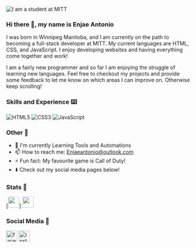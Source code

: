 ![I am a student at MITT](https://pbs.twimg.com/media/CIUcHvdUEAASbr3.png)

### Hi there 👋, my name is Enjae Antonio

I was born in Winnipeg Manitoba, and I am currently on the path to becoming a full-stack developer at MITT. My current languages are HTML, CSS, and JavaScript. I enjoy developing websites and having everything come together and work! 

I am a fairly new programmer and so far I am enjoying the struggle of learning new languages. Feel free to checkout my projects and provide some feedback to let me know on which areas I can improve on. Otherwise keep scrolling!

### Skills and Experience ⌨️

![HTML5](https://img.shields.io/badge/html5-%23E34F26.svg?style=for-the-badge&logo=html5&logoColor=white)
![CSS3](https://img.shields.io/badge/css3-%231572B6.svg?style=for-the-badge&logo=css3&logoColor=white)
![JavaScript](https://img.shields.io/badge/javascript-%23323330.svg?style=for-the-badge&logo=javascript&logoColor=%23F7DF1E)

### Other 🍎

- 🌱 I'm currently Learning Tools and Automations 
- 📫 How to reach me: Enjaeantonio@outlook.com 
- ⚡ Fun fact: My favourite game is Call of Duty! 
- ⬇️ Check out my social media pages below!


### Stats 🥇

[<img src = 'https://github-readme-stats.vercel.app/api?username=Enjaeantonio&theme=tokyonight' height= 30>] <img src = 'https://github-readme-stats.vercel.app/api/top-langs/?username=enjaeantonio&theme=tokyonight' height = 30> 


### Social Media 📱

[<img src='https://img.shields.io/badge/Facebook-1877F2?style=for-the-badge&logo=facebook&logoColor=white' alt='facebook' height='30'>](https://www.facebook.com/enjae.antoniocatacutan/)  [<img src='https://img.shields.io/badge/Instagram-E4405F?style=for-the-badge&logo=instagram&logoColor=white' alt='instagram' height='30'>](https://www.instagram.com/enjaeantonio/)  

